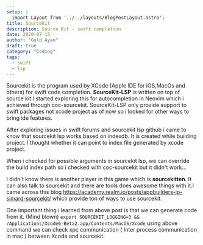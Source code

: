 ```yaml
---
setup: |
  import Layout from '../../layouts/BlogPostLayout.astro';
title: SourceKit
description: Source Kit - swift completion
date: 2020-07-15
author: "Gold Ayan"
draft: true
category: "Coding"
tags:
  - swift
  - lsp
---
```


Sourcekit is the program used by XCode (Apple IDE for iOS,MacOs and others) for
swift code completion. **SourceKit-LSP** is written on top of source kit.I
started exploring this for autocompletion in Neovim which i achieved through
coc-sourcekit. SourceKit-LSP only provide support to swift packages not xcode
project as of now so i looked for other ways to bring ide features.

After exploring issues in swift forums and sourcekit lsp github i came to know
that sourcekit lsp works based on indexdb. It is created while building
project. I thought whether it can point to index file generated by xcode
project.

When i checked for possible arguments in sourcekit lsp, we can override the
build index path so i checked with coc-sourcekit but it didn't work...

I didn't know there is another player in this game which is **sourcekitten**.
It can also talk to sourcekit and there are tools does awesome things with it.I
came across this blog
https://academy.realm.io/posts/appbuilders-jp-simard-sourcekit/ which provide
ton of ways to use sourcekit.

One important thing i learned from above post is that we can generate code from
it. (Mind blown) `export SOURCEKIT_LOGGING=3 && /Applications/Xcode6-Beta2.app/Contents/MacOS/Xcode` using above command we
can check xpc communication ( Inter process communication in mac ) between
Xcode and sourcekit.

